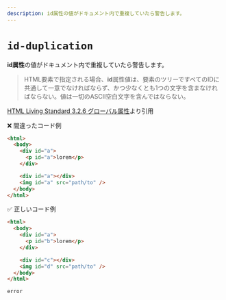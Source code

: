 ```yaml
---
description: id属性の値がドキュメント内で重複していたら警告します。
---
```


# `id-duplication`

**id属性**の値がドキュメント内で重複していたら警告します。

<!-- textlint-disable ja-technical-writing/ja-no-mixed-period -->

> HTML要素で指定される場合、**id**属性値は、要素のツリーですべてのIDに共通して一意でなければならず、かつ少なくとも1つの文字を含まなければならない。値は一切のASCII空白文字を含んではならない。

[HTML Living Standard 3.2.6 グローバル属性](https://momdo.github.io/html/dom.html#global-attributes:~:text=HTML%E8%A6%81%E7%B4%A0%E3%81%A7%E6%8C%87%E5%AE%9A%E3%81%95%E3%82%8C%E3%82%8B%E5%A0%B4%E5%90%88%E3%80%81id%E5%B1%9E%E6%80%A7%E5%80%A4%E3%81%AF%E3%80%81%E8%A6%81%E7%B4%A0%E3%81%AE%E3%83%84%E3%83%AA%E3%83%BC%E3%81%A7%E3%81%99%E3%81%B9%E3%81%A6%E3%81%AEID%E3%81%AB%E5%85%B1%E9%80%9A%E3%81%97%E3%81%A6%E4%B8%80%E6%84%8F%E3%81%A7%E3%81%AA%E3%81%91%E3%82%8C%E3%81%B0%E3%81%AA%E3%82%89%E3%81%9A%E3%80%81%E3%81%8B%E3%81%A4%E5%B0%91%E3%81%AA%E3%81%8F%E3%81%A8%E3%82%821%E3%81%A4%E3%81%AE%E6%96%87%E5%AD%97%E3%82%92%E5%90%AB%E3%81%BE%E3%81%AA%E3%81%91%E3%82%8C%E3%81%B0%E3%81%AA%E3%82%89%E3%81%AA%E3%81%84%E3%80%82%E5%80%A4%E3%81%AF%E4%B8%80%E5%88%87%E3%81%AEASCII%E7%A9%BA%E7%99%BD%E6%96%87%E5%AD%97%E3%82%92%E5%90%AB%E3%82%93%E3%81%A7%E3%81%AF%E3%81%AA%E3%82%89%E3%81%AA%E3%81%84%E3%80%82)より引用

❌ 間違ったコード例

```html
<html>
  <body>
    <div id="a">
      <p id="a">lorem</p>
    </div>

    <div id="a"></div>
    <img id="a" src="path/to" />
  </body>
</html>
```

✅ 正しいコード例

```html
<html>
  <body>
    <div id="a">
      <p id="b">lorem</p>
    </div>

    <div id="c"></div>
    <img id="d" src="path/to" />
  </body>
</html>
```

`error`

<!-- textlint-enable ja-technical-writing/ja-no-mixed-period -->
